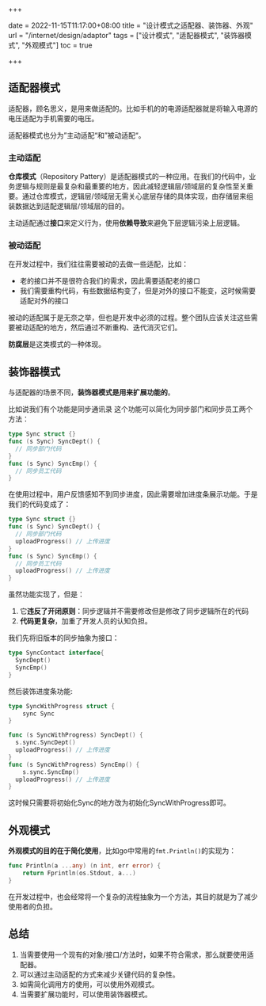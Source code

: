 +++

date = 2022-11-15T11:17:00+08:00
title = "设计模式之适配器、装饰器、外观"
url = "/internet/design/adaptor"
tags = ["设计模式", "适配器模式", "装饰器模式", "外观模式"]
toc = true

+++

## 适配器模式

适配器，顾名思义，是用来做适配的。比如手机的的电源适配器就是将输入电源的电压适配为手机需要的电压。

适配器模式也分为”主动适配“和”被动适配“。

### 主动适配

**仓库模式**（Repository Pattery）是适配器模式的一种应用。在我们的代码中，业务逻辑与规则是最复杂和最重要的地方，因此减轻逻辑层/领域层的复杂性至关重要。通过仓库模式，逻辑层/领域层无需关心底层存储的具体实现，由存储层来组装数据达到适配逻辑层/领域层的目的。

主动适配通过**接口**来定义行为，使用**依赖导致**来避免下层逻辑污染上层逻辑。

### 被动适配

在开发过程中，我们往往需要被动的去做一些适配，比如：

- 老的接口并不是很符合我们的需求，因此需要适配老的接口
- 我们需要重构代码，有些数据结构变了，但是对外的接口不能变，这时候需要适配对外的接口

被动的适配属于是无奈之举，但也是开发中必须的过程。整个团队应该关注这些需要被动适配的地方，然后通过不断重构、迭代消灭它们。

**防腐层**是这类模式的一种体现。

## 装饰器模式

与适配器的场景不同，**装饰器模式是用来扩展功能的**。

比如说我们有个功能是同步通讯录 这个功能可以简化为同步部门和同步员工两个方法：

```go
type Sync struct {}
func (s Sync) SyncDept() {
  // 同步部门代码
}
func (s Sync) SyncEmp() {
  // 同步员工代码
}
```

在使用过程中，用户反馈感知不到同步进度，因此需要增加进度条展示功能。于是我们的代码变成了：

```go
type Sync struct {}
func (s Sync) SyncDept() {
  // 同步部门代码
  uploadProgress() // 上传进度
}
func (s Sync) SyncEmp() {
  // 同步员工代码
  uploadProgress() // 上传进度
}
```

虽然功能实现了，但是：

1. 它**违反了开闭原则**：同步逻辑并不需要修改但是修改了同步逻辑所在的代码
2. **代码更复杂**，加重了开发人员的认知负担。

我们先将旧版本的同步抽象为接口：

```go
type SyncContact interface{
  SyncDept()
  SyncEmp()
}
```

然后装饰进度条功能:

```go
type SyncWithProgress struct {
	sync Sync
}

func (s SyncWithProgress) SyncDept() {
  s.sync.SyncDept()
  uploadProgress() // 上传进度
}
func (s SyncWithProgress) SyncEmp() {
	s.sync.SyncEmp()
  uploadProgress() // 上传进度
}
```

这时候只需要将初始化Sync的地方改为初始化SyncWithProgress即可。

## 外观模式

**外观模式的目的在于简化使用**，比如go中常用的`fmt.Println()`的实现为：

```go
func Println(a ...any) (n int, err error) {
	return Fprintln(os.Stdout, a...)
}
```

在开发过程中，也会经常将一个复杂的流程抽象为一个方法，其目的就是为了减少使用者的负担。

## 总结

1. 当需要使用一个现有的对象/接口/方法时，如果不符合需求，那么就要使用适配器。
2. 可以通过主动适配的方式来减少关键代码的复杂性。
3. 如需简化调用方的使用，可以使用外观模式。
4. 当需要扩展功能时，可以使用装饰器模式。
